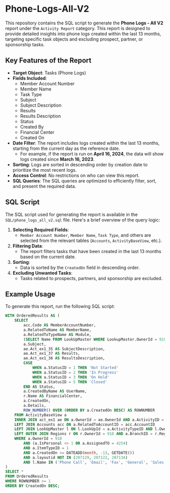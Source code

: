 # Phone-Logs-All-V2
This repository contains the SQL script to generate the **Phone Logs - All V2** report under the `Activity Report` category. This report is designed to provide detailed insights into phone logs created within the last 13 months, targeting specific task objects and excluding prospect, partner, or sponsorship tasks.

## Key Features of the Report

- **Target Object**: Tasks (Phone Logs)
- **Fields Included**:
  - Member Account Number
  - Member Name
  - Task Type
  - Subject
  - Subject Description
  - Results
  - Results Description
  - Status
  - Created By
  - Financial Center
  - Created On
- **Date Filter**: The report includes logs created within the last 13 months, starting from the current day as the reference date.
  - For example, if the report is run on **April 16, 2024**, the data will show logs created since **March 16, 2023**.
- **Sorting**: Logs are sorted in descending order by creation date to prioritize the most recent logs.
- **Access Control**: No restrictions on who can view this report.
- **SQL Queries**: The SQL queries are optimized to efficiently filter, sort, and present the required data.

## SQL Script

The SQL script used for generating the report is available in the `SQL/phone_logs_all_v2.sql` file. Here's a brief overview of the query logic:

1. **Selecting Required Fields**:
    - `Member Account Number`, `Member Name`, `Task Type`, and others are selected from the relevant tables (`Accounts`, `ActivityBaseView`, etc.).
2. **Filtering Data**:
    - The report filters tasks that have been created in the last 13 months based on the current date.
3. **Sorting**:
    - Data is sorted by the `CreatedOn` field in descending order.
4. **Excluding Unwanted Tasks**:
    - Tasks related to prospects, partners, and sponsorship are excluded.

## Example Usage

To generate this report, run the following SQL script:

```sql
WITH OrderedResults AS (
    SELECT 
        acc.Code AS MemberAccountNumber, 
        a.RelatedToName AS MemberName,
        a.RelatedToTypeName AS Module,
        (SELECT Name FROM LookUpMaster WHERE LookupMaster.OwnerId = 918 AND LookupMaster.LookupID = a.ActivityTypeID AND GroupKey = 21) AS TaskType,
        a.Subject,
        ae.Act_ex1_35 AS SubjectDescription,
        ae.Act_ex1_37 AS Results,
        ae.Act_ex1_36 AS ResultsDescription,
        CASE 
            WHEN a.StatusID = 1 THEN 'Not Started' 
            WHEN a.StatusID = 2 THEN 'In Progress' 
            WHEN a.StatusID = 3 THEN 'On Hold'
            WHEN a.StatusID = 5 THEN 'Closed'  
        END AS Status,
        a.CreatedByName AS UserName,
        r.Name AS FinancialCenter,
        a.CreatedOn,
        a.Details,
        ROW_NUMBER() OVER (ORDER BY a.CreatedOn DESC) AS ROWNUMBER
    FROM ActivityBaseView a
    INNER JOIN act_ex1 ae ON a.OwnerId = ae.OwnerId AND a.ActivityID = ae.act_ex1_Id
    LEFT JOIN Accounts acc ON a.RelatedToAccountID = acc.AccountID
    LEFT JOIN LookUpMaster l ON l.LookUpId = a.ActivityTypeID AND l.OwnerId = 918 AND l.GroupKey = 21
    LEFT OUTER JOIN Regions r ON r.OwnerId = 918 AND a.BranchID = r.RegionID
    WHERE a.OwnerId = 918 
        AND (a.IsPersonal <> 1 OR a.AssignedTO = 4254) 
        AND a.ItemTypeID = 1
        AND a.CreatedOn >= DATEADD(month, -13, GETDATE()) 
        AND a.layoutid NOT IN (207129, 207122, 207134) 
        AND l.Name IN ('Phone Call', 'Email', 'Fax', 'General', 'Sales Call', 'Scan Documents', 'Text Message', 'TO Do', 'Video Connect')
)
SELECT * 
FROM OrderedResults 
WHERE ROWNUMBER >= 1 
ORDER BY CreatedOn DESC;
